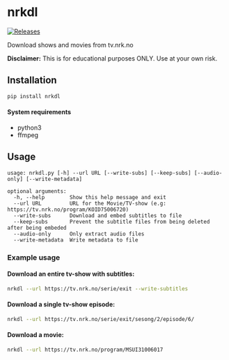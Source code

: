 # nrkdl

<a href="https://github.com/jenslys/nrkdl/releases/"><img src="https://img.shields.io/github/v/release/jenslys/nrkdl.svg" alt="Releases"></a>

Download shows and movies from tv.nrk.no

**Disclaimer:** This is for educational purposes ONLY. Use at your own risk.

## Installation

```bash
pip install nrkdl
```

#### System requirements

- python3
- ffmpeg

## Usage

```
usage: nrkdl.py [-h] --url URL [--write-subs] [--keep-subs] [--audio-only] [--write-metadata]

optional arguments:
  -h, --help        Show this help message and exit
  --url URL         URL for the Movie/TV-show (e.g: https://tv.nrk.no/program/KOID75006720)
  --write-subs      Download and embed subtitles to file
  --keep-subs       Prevent the subtitle files from being deleted after being embeded
  --audio-only      Only extract audio files
  --write-metadata  Write metadata to file
```

### Example usage

#### Download an entire tv-show with subtitles:

```bash
nrkdl --url https://tv.nrk.no/serie/exit --write-subtitles
```

#### Download a single tv-show episode:

```bash
nrkdl --url https://tv.nrk.no/serie/exit/sesong/2/episode/6/
```

#### Download a movie:

```bash
nrkdl --url https://tv.nrk.no/program/MSUI31006017
```
